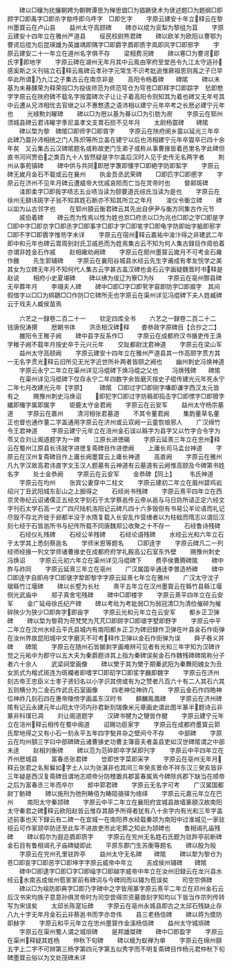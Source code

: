 <!-- { "loadSidebar": true } -->
　　碑以□穰为扰攘朝娉为朝聘谭思为殚思倡□为猖獗裦术为裦述题□为题纲□即顾字□即禹字□即杀字歍呼即乌呼字　□即乞字
　　字原云建安十年立释云在黎州墨寳云在卢山县
　　益州太守高颐碑
　　碑亦以绲为衮梨为黎组为苴
　　字原云建安十四年立在雅州严道县
　　绥民校尉熊君碑
　　碑以欧羊为欧阳以謇鄂为謇谔后绲为后昆瑛雄为英雄堣即隅字□即爵字貭即质字凮即风字□即邪字
　　字原云建安二十一年立在道州名字俱不存
　　梁相费况碑
　　碑以寋□为謇谔即氏字即地字
　　字原云碑在湖州无年月其中云鳯由宰府至堂邑令九江太守适孙感奚斯之义刊铭立石释云鳯碑云孝孙字元常生不识考妣追惟厥祖恩则鳯之子已早卒此所谓乃九江之子集古云在南京非是
　　高阳令杨着碑　　碑隂
　　碑以未基为未朞醳荣为释荣投□为投绂师范为师范穹仓为穹苍□即拜字□即踪字　悐即憗字字原云在陜府碑不载名字按震碑次子让让子着高阳令则知其为着也碑又无年号其中云遭从兄沛相忧去官继之以不惠憗遗之语沛相以建宁元年卒考之长厯必建宁元年也
　　光禄勲刘矅碑
　　碑以□为厯以基为朞以□为引肪为房
　　字原云在郓州须城县碑云君讳矅字季尼盖孝文支胄石损不见年月
　　太尉杨震碑　　碑隂
　　碑以棃为黎　碑隂□即师字□即胥字
　　字原云在陜府阌乡震以延光三年卒此碑乃震孙沛相统之门人陈炽等所立盖在建宁以后也沛相建宁元年卒震卒已四十余年矣　又云集古云汉碑隂题名或称故吏门生弟子或称从事曹掾皆着邑里名字此碑但直书河间贾伯之类百九十人皆然疑是字尔盖后汉时人见于史传无名两字者
　　荆州从事苑镇碑
　　碑中供与共同即厯字褢即懐字□即絶字防即絜字
　　字原云碑无嵗月金石不载或云在襄州
　　执金吾丞武荣碑
　　□即匹字□即慼字
　　字原云在济州不见年月碑云遭威帝大忧戚哀陨而亡当在灵帝时也
　　督邮斑碑
　　渘即柔字□即我字啧志五业啧当读为颐要道氏综氏当读为是也
　　字原云在徐州无頟讳斑字子翁不知其姓石断亦不知其所立之年月
　　浚仪令衡立碑
　　碑以吅为厸古邻字也
　　在郓州頟云衡君碑云其先出自伊尹与衡方同集古作元节
　　戚伯着碑
　　碑云而为性焉以性为姓也京□府丞以□为兆也□即之字□即是字□即中字□即京字□即丞字□即事字□即才字□即笔字□即龟字防即始字躳即邪字□即不字□即霣字惟芴字未详
　　字原云在宿州释云嘉祐中浚汴得之非建武二年即中和元年也碑云胄周别封氏卫戚邑而为姓焉集古云不知为何人集古録目作周伯着亦谓非姓金石作戚
　　赵相雍劝阙碑
　　字原云在劒州墨寳云嵗月不可考金石雍作雝
　　先生郭辅碑
　　字原云在襄阳谷城县水经云先生字甫成有孝友恱学之美其女为立碑无年月不知何代人集古云字甚古盖汉碑也金石云字画疑魏晋时书释是赵说
　　相府小史夏堪碑
　　碑以绋为绂辽为寮□为
　　字原云在亳州酂县碑无卒葬年月
　　李翊夫人碑
　　碑中□即□字□即茕字窅即防字□即眉字　其间假借字以□□为鹓鶵□□作防□它碑所无也字原云在渠州详见冯绲碑下夫人姓臧碑云于戏夫人臧侯苗焉

　　六艺之一録卷二百二十一
　　钦定四库全书
　　六艺之一録卷二百二十二　　钱唐倪涛撰
　　厯朝书体
　　洪丞相汉碑释　　娄叅政字原碑目【合抄之二】
　　雒阳令王稚子阙
　　碑中县字反系作□
　　字原云在成都府汉书循吏传王涣字稚子阙不载年月按史卒于元兴元年
　　交趾都尉沈君神道
　　字原云在梁山军
　　益州太守高颐阙
　　字原云建安十四年立在雅州严道县其一作高颐字贯方其一无名字贯光释云旧所见无光字近世所补两者皆颐之阙也
　　幽州刺史冯焕神道
　　字原云永宁二年立在渠州详见冯绲碑下焕冯绲之父也
　　冯焕残碑　　碑隂
　　在渠州详见冯绲碑下仅存永宁二年四数字余皆磨灭按史子绲传建光元年死永宁二年七月改建光元年【字原】
　　碑隂　□即过字□即刚字嗛即谦字西汉太元皆有之
　　赐豫州刺史冯焕诏
　　即犯字□即过字防緜即捣击字□即慓字□即猾字纎即殱字属即属字
　　钜鹿太守金君阙
　　字原云在云安军
　　益州太守杨宗墓道
　　字原云在嘉州
　　清河相张君墓道
　　不其令董君阙
　　集韵董草名董正也督也通作蕫二字盖通用字原云在济州或云双阙一云童恢琅邪人
　　广汉绵竹令王君神道
　　字原云建宁元年立在涪州金石误以緜字为县字又以竹字合令字为苓又合刘让阁道题字为一碑
　　江原长进徳碣
　　字原云延熹三年立在忠州释云在蜀州江原县长讳就字进徳复斋碑目作进徳阙
　　上庸长司马孟台神道
　　字原云在汉州复斋碑目作上庸长阙墨寳云上庸长神道
　　高直阙
　　字原云在雅州凡九字汉故高君讳直字文玉汉人题墓有云神道有云墓道有云阙惟高颐及今碑第书姓名字
　　处士金恭阙
　　字原云在云安军
　　金恭碑【同上】
　　韦氏神道
　　字原云在均州
　　张宾公妻穿中二柱文
　　字原云建初二年立在眉州碧鸡岩绍兴丁丑武阳城东彭山之上掘得之
　　石经尚书残碑
　　字原云熹平四年立在西京灵帝纪云诏诸儒正五经文字刻石于太学蔡邕传云帝从邕与马日防所请正定六经文字刊石太学石高一丈广四尺陆机洛阳记云碑凡四十六多毁但有书易公羊论语而礼记尽毁不存北齐徙于邺都半没于水隋复载入长安乱作营缮者以为柱础而隋志以谓后汉刻七经于石皆邕所书与纪传所载不同唐魏郑公收聚之十不存一
　　石经鲁诗残碑
　　石经仪礼残碑
　　石经公羊残碑
　　石经论语残碑
　　水经云光和六年立石于太学其上悉刻蔡邕名
　　学师米恩等题名
　　□即逹字
　　字原云碑凡二一列经师经掾一列文学师诸曹掾史在成都府府学礼殿高公石室东外壁
　　赐豫州刺史冯焕诏
　　字原云元初六年立在渠州详见冯绲碑下
　　费亭侯曹腾碑隂
　　碑中胙与祚同
　　字原云延熹三年立在亳州
　　广汉属国辛通逹李曽造桥碑
　　碑中□即逹字自即舟字□即襃字犂即黎字字原云延熹七年立在雅州
　　广汉太守沈子琚緜竹江堰碑
　　碑以长墅为长社
　　熹平五年立在汉州墨寳云在緜竹县緜江堰侧光武庙中
　　郑子真舍宅残碑
　　碑中□即楼字
　　字原云熹平四年立在云安军
　　金广延母徐氏纪产碑
　　碑以考纰为考妣弱□为弱冠清□为清俭催碎为摧碎陜少为狭少□即奔字即亩字
　　字原云光和元年立在云安军
　　都乡正卫弹碑
　　碑以棃为黎荷为苛梵梵为芃芃□即顾字□即瓌字墅即野字
　　字原云中平二年立在汶州水经云平氏县城内有南阳都乡正卫为碑旧録作卫弹在叶县金石作街弹在汝州界故昆阳城中文字磨灭不可考释作卫弹以金石作街弹为误
　　舜子巷义井碑　　碑隂
　　字原云在随州石皆皴剥字画难辨可见者有光和三年字知为汉碑许觉之元祐中为郡守以五大夫为秦爵题诗其上指为秦碑误矣金石作魏残碑碑隂称分子者六十余人
　　武梁祠堂画像
　　碑以樊于其为樊于期秦武阳为秦舞阳媿女为丑女凯式为楷式斑连为斑襴者即嗜字□即刧字□即浆字巍即魏字
　　字原云在济州刻古帝王忠臣义士孝子贤妇名以小字识其傍或有为之赞者凡百六十有二人其石六其五则横分为二金石作武氏石室画像
　　四老神位神祚几
　　字原云金石作四皓神位神祚几刻石四在惠帝陵傍字画盖东汉时书
　　麒麟鳯凰碑
　　字原云在济州碑隂有记云永建元年山阳太守河内孙君新刻瑞像米元章画史谓此图半篆半题诗云非篆非科璞已凋
　　刘让阁道题字
　　汉碑书犍为之犍皆作楗
　　字原云建宁元年立在涪州释云相传在蜀中阁道
　　诏赐功臣家字
　　字原云在成都府墨寳云郭氏犂地得之又有小石一刻永平五年四字甃井杂之壁间今不存
　　中部碑
　　字原云在均州頟三字曰中部碑碑云诸曹掾史功曹主簿啬夫者盖县吏如汉世碑隂谓之中部未逹
　　赵相刘衡碑
　　碑以范为范碎即卒字栞即刋字
　　字原云中平四年立在齐州厯城县
　　富春丞张君碑
　　丗即世字菜即采字
　　字原云在亳州无年月释云张君之名髣髴如字土人以为张湛非也其间三年癸亥景命不祥东汉三癸亥皆非三年疑是西汉复斋碑目谓地志顺帝分防稽置呉郡富春属焉今碑除呉郡下缺当在顺帝之后为富春丞三年而卒尔
　　郎中郭君碑
　　字原云无名字可考
　　广汉属国都尉丁鲂碑
　　碑以施刑为弛刑畴佰为畴陌骆驿为络绎
　　字原云元嘉元年立在巴州
　　南阳太守秦颉碑
　　字原云中平二年立在襄阳府宜城县故墙篆頟汉故南阳太守秦君之碑释云欧阳赵皆云惟存其頟予所得者犹有八十余字内有光和三年字盖述前事也天下録云有二碑一在宜城一在南阳界水经载秦颉为南阳中过淮城见一家驻视云可作冡颉卒防还至此车不进故吏市此宅葬之知此为颉碑也
　　鲁相谒孔庙残碑
　　碑以假尔为遐迩貭即质字
　　字原云在兖州无名姓石氏题为驻跸亭前断碑金石目有鲁相谒孔子庙碑疑即此
　　平原东郡门生苏衡等题名
　　碑以股为般
　　字原云在兖州孔里驻跸亭
　　益州太守无名碑　　碑隂
　　碑以犂为黎仓为苍□即哀字□即恶字□即坤字字原云威帝中年立
　　吉成侯州辅碑　　碑隂
　　碑中□即逮字□即□字□即缁字□即越字威帝中年立在汝州旧録云在龙兴县水经云水南吉成侯州苞冡冡前有碑词与今碑同而以辅为苞误矣
　　司空宗俱碑
　　碑以□为祖防即典字□即乃字碑中之字皆用篆字原云熹平二年立在邓州金石云后汉书宋均族子意意孙俱灵帝时为司空尝得宗资墓兽刻字知均以下皆当作宗列传转写为宋误矣
　　太邱长陈寔坛碑
　　字原云在亳州永城县即古之太邱石残缺止存八九十字无年月金石云非蔡邕书而字亦竒伟
　　县三老杨信碑
　　碑以蒋为奬防即赫字
　　字原云和平元年立在忠州墨寳作金溪杨信碑
　　益州太守城垻碑
　　字原云在渠州蜀人谓之城垻碑
　　是邦雄桀碑
　　碑中□即盈字
　　字原云在渠州释疑其姓杨
　　仲秋下旬碑
　　碑以蛾为蚁禅为单
　　字原云在绵州頟五字上二字不可辨第三杨字第四元字第五似秀字而不明复斋碑目作杨元君仲秋下旬碑墨寳云俗以为文处茂碑未详
